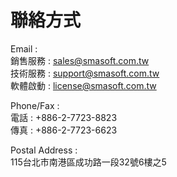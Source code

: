 # 聯絡方式

Email :  
銷售服務 : sales@smasoft.com.tw  
技術服務 : support@smasoft.com.tw  
軟體啟動 : license@smasoft.com.tw

Phone/Fax :  
電話 : +886-2-7723-8823  
傳真 : +886-2-7723-6623

Postal Address :  
115台北市南港區成功路一段32號6樓之5

